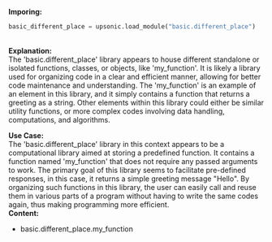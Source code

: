 <b class="custom_code_highlight_green">Imporing:</b><br>
```python
basic_different_place = upsonic.load_module("basic.different_place")
```
<br><b class="custom_code_highlight_green">Explanation:</b><br>The 'basic.different_place' library appears to house different standalone or isolated functions, classes, or objects, like 'my_function'. It is likely a library used for organizing code in a clear and efficient manner, allowing for better code maintenance and understanding. The 'my_function' is an example of an element in this library, and it simply contains a function that returns a greeting as a string. Other elements within this library could either be similar utility functions, or more complex codes involving data handling, computations, and algorithms.

<b class="custom_code_highlight_green">Use Case:</b><br>The 'basic.different_place' library in this context appears to be a computational library aimed at storing a predefined function. It contains a function named 'my_function' that does not require any passed arguments to work. The primary goal of this library seems to facilitate pre-defined responses, in this case, it returns a simple greeting message "Hello". By organizing such functions in this library, the user can easily call and reuse them in various parts of a program without having to write the same codes again, thus making programming more efficient.
<br><b class="custom_code_highlight_green">Content:</b><br>
  - basic.different_place.my_function

